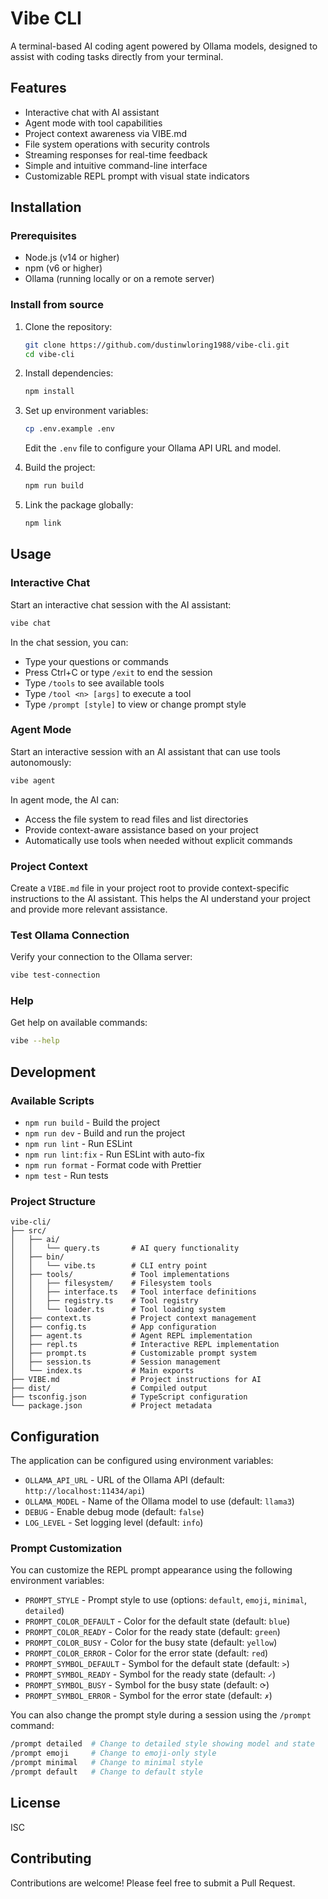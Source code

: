 # Vibe CLI

A terminal-based AI coding agent powered by Ollama models, designed to assist with coding tasks directly from your terminal.

## Features

- Interactive chat with AI assistant
- Agent mode with tool capabilities
- Project context awareness via VIBE.md
- File system operations with security controls
- Streaming responses for real-time feedback
- Simple and intuitive command-line interface
- Customizable REPL prompt with visual state indicators

## Installation

### Prerequisites

- Node.js (v14 or higher)
- npm (v6 or higher)
- Ollama (running locally or on a remote server)

### Install from source

1. Clone the repository:
   ```bash
   git clone https://github.com/dustinwloring1988/vibe-cli.git
   cd vibe-cli
   ```

2. Install dependencies:
   ```bash
   npm install
   ```

3. Set up environment variables:
   ```bash
   cp .env.example .env
   ```
   Edit the `.env` file to configure your Ollama API URL and model.

4. Build the project:
   ```bash
   npm run build
   ```

5. Link the package globally:
   ```bash
   npm link
   ```

## Usage

### Interactive Chat

Start an interactive chat session with the AI assistant:

```bash
vibe chat
```

In the chat session, you can:
- Type your questions or commands
- Press Ctrl+C or type `/exit` to end the session
- Type `/tools` to see available tools
- Type `/tool <n> [args]` to execute a tool
- Type `/prompt [style]` to view or change prompt style

### Agent Mode

Start an interactive session with an AI assistant that can use tools autonomously:

```bash
vibe agent
```

In agent mode, the AI can:
- Access the file system to read files and list directories
- Provide context-aware assistance based on your project
- Automatically use tools when needed without explicit commands

### Project Context

Create a `VIBE.md` file in your project root to provide context-specific instructions to the AI assistant. This helps the AI understand your project and provide more relevant assistance.

### Test Ollama Connection

Verify your connection to the Ollama server:

```bash
vibe test-connection
```

### Help

Get help on available commands:

```bash
vibe --help
```

## Development

### Available Scripts

- `npm run build` - Build the project
- `npm run dev` - Build and run the project
- `npm run lint` - Run ESLint
- `npm run lint:fix` - Run ESLint with auto-fix
- `npm run format` - Format code with Prettier
- `npm test` - Run tests

### Project Structure

```
vibe-cli/
├── src/
│   ├── ai/
│   │   └── query.ts       # AI query functionality
│   ├── bin/
│   │   └── vibe.ts        # CLI entry point
│   ├── tools/             # Tool implementations
│   │   ├── filesystem/    # Filesystem tools
│   │   ├── interface.ts   # Tool interface definitions
│   │   ├── registry.ts    # Tool registry 
│   │   └── loader.ts      # Tool loading system
│   ├── context.ts         # Project context management
│   ├── config.ts          # App configuration
│   ├── agent.ts           # Agent REPL implementation
│   ├── repl.ts            # Interactive REPL implementation
│   ├── prompt.ts          # Customizable prompt system
│   ├── session.ts         # Session management
│   └── index.ts           # Main exports
├── VIBE.md                # Project instructions for AI
├── dist/                  # Compiled output
├── tsconfig.json          # TypeScript configuration
└── package.json           # Project metadata
```

## Configuration

The application can be configured using environment variables:

- `OLLAMA_API_URL` - URL of the Ollama API (default: `http://localhost:11434/api`)
- `OLLAMA_MODEL` - Name of the Ollama model to use (default: `llama3`)
- `DEBUG` - Enable debug mode (default: `false`)
- `LOG_LEVEL` - Set logging level (default: `info`)

### Prompt Customization

You can customize the REPL prompt appearance using the following environment variables:

- `PROMPT_STYLE` - Prompt style to use (options: `default`, `emoji`, `minimal`, `detailed`)
- `PROMPT_COLOR_DEFAULT` - Color for the default state (default: `blue`)
- `PROMPT_COLOR_READY` - Color for the ready state (default: `green`)
- `PROMPT_COLOR_BUSY` - Color for the busy state (default: `yellow`) 
- `PROMPT_COLOR_ERROR` - Color for the error state (default: `red`)
- `PROMPT_SYMBOL_DEFAULT` - Symbol for the default state (default: `>`)
- `PROMPT_SYMBOL_READY` - Symbol for the ready state (default: `✓`)
- `PROMPT_SYMBOL_BUSY` - Symbol for the busy state (default: `⟳`)
- `PROMPT_SYMBOL_ERROR` - Symbol for the error state (default: `✗`)

You can also change the prompt style during a session using the `/prompt` command:

```bash
/prompt detailed  # Change to detailed style showing model and state
/prompt emoji     # Change to emoji-only style
/prompt minimal   # Change to minimal style
/prompt default   # Change to default style
```

## License

ISC

## Contributing

Contributions are welcome! Please feel free to submit a Pull Request.